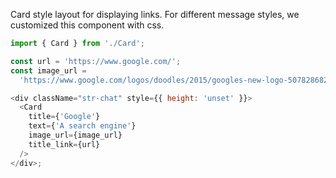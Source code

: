 Card style layout for displaying links. For different message styles, we customized this component with css.

```js
import { Card } from './Card';

const url = 'https://www.google.com/';
const image_url =
  'https://www.google.com/logos/doodles/2015/googles-new-logo-5078286822539264.3-hp2x.gif';

<div className="str-chat" style={{ height: 'unset' }}>
  <Card
    title={'Google'}
    text={'A search engine'}
    image_url={image_url}
    title_link={url}
  />
</div>;
```
